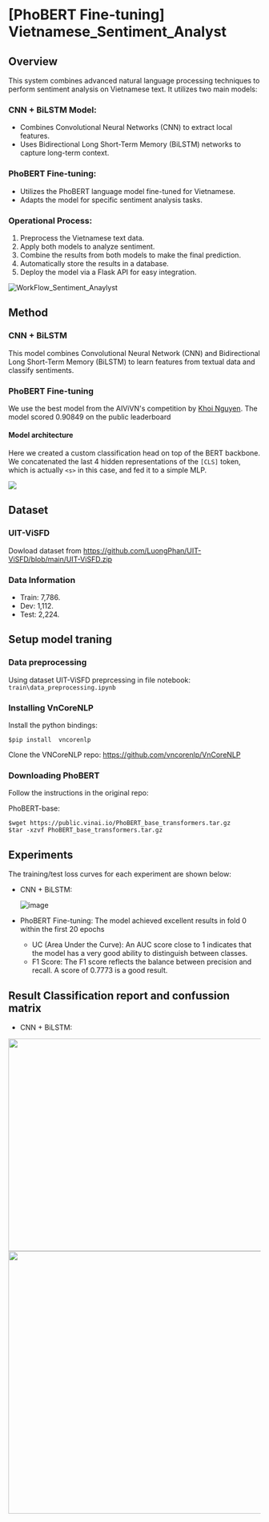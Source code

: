 # [PhoBERT Fine-tuning] Vietnamese_Sentiment_Analyst

## Overview
This system combines advanced natural language processing techniques to perform sentiment analysis on Vietnamese text. It utilizes two main models:
### CNN + BiLSTM Model:
- Combines Convolutional Neural Networks (CNN) to extract local features.
- Uses Bidirectional Long Short-Term Memory (BiLSTM) networks to capture long-term context.

### PhoBERT Fine-tuning:
- Utilizes the PhoBERT language model fine-tuned for Vietnamese.
- Adapts the model for specific sentiment analysis tasks.

### Operational Process:
1. Preprocess the Vietnamese text data.
2. Apply both models to analyze sentiment.
3. Combine the results from both models to make the final prediction.
4. Automatically store the results in a database.
5. Deploy the model via a Flask API for easy integration.

![WorkFlow_Sentiment_Anaylyst](https://github.com/user-attachments/assets/4ef1b462-9c69-4fac-969e-7a04c512b366)

## Method
### CNN + BiLSTM
This model combines Convolutional Neural Network (CNN) and Bidirectional Long Short-Term Memory (BiLSTM) to learn features from textual data and classify sentiments.

### PhoBERT Fine-tuning
We use the best model from the AIViVN's competition by [Khoi Nguyen](https://github.com/suicao). The model scored 0.90849 on the public leaderboard

#### Model architecture
Here we created a custom classification head on top of the BERT backbone. We concatenated the last 4 hidden representations of the ```[CLS]``` token, which is actually ```<s>``` in this case, and fed it to a simple MLP.

![](https://i.imgur.com/1bYD5dq.png)
## Dataset
### UIT-ViSFD
Dowload dataset from https://github.com/LuongPhan/UIT-ViSFD/blob/main/UIT-ViSFD.zip

### Data Information
- Train: 7,786.
- Dev: 1,112.
- Test: 2,224.

## Setup model traning

### Data preprocessing
Using dataset UIT-ViSFD preprcessing in file notebook:
```train\data_preprocessing.ipynb```

### Installing VnCoreNLP

Install the python bindings:

```$pip install  vncorenlp```

Clone the VNCoreNLP repo: https://github.com/vncorenlp/VnCoreNLP

### Downloading PhoBERT 

Follow the instructions in the original repo:

PhoBERT-base:

```
$wget https://public.vinai.io/PhoBERT_base_transformers.tar.gz
$tar -xzvf PhoBERT_base_transformers.tar.gz
```
## Experiments
The training/test loss curves for each experiment are shown below:
- CNN + BiLSTM:
  
  ![image](https://github.com/user-attachments/assets/098f7be9-c740-4b27-a074-15e14bf2b92c)
- PhoBERT Fine-tuning: The model achieved excellent results in fold 0 within the first 20 epochs
  - UC (Area Under the Curve): An AUC score close to 1 indicates that the model has a very good ability to distinguish between classes.
  - F1 Score: The F1 score reflects the balance between precision and recall. A score of 0.7773 is a good result.

## Result Classification report and confussion matrix
- CNN + BiLSTM:
<p align="center">
  <img src="results/CNN_BiLSTM.png" width="593" height="424><br/>
</p>

- PhoBERT Fine-tuning:

<p align="center">
  <img src="results/PhoBERT.png" width="693" height="524"><br/>
</p>



  
